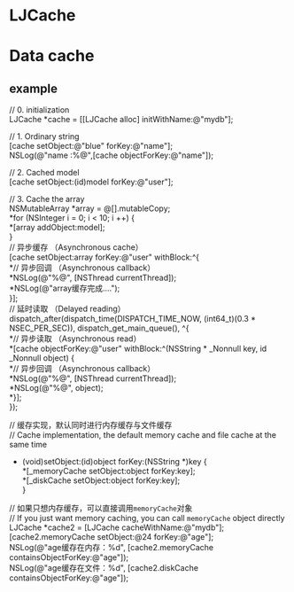 # LJCache

Data cache
======
example
------
// 0. initialization  <br>
LJCache *cache = [[LJCache alloc] initWithName:@"mydb"]; <br>

// 1. Ordinary string <br>
[cache setObject:@"blue" forKey:@"name"]; <br>
NSLog(@"name :%@",[cache objectForKey:@"name"]); <br>

// 2. Cached model <br>
[cache setObject:(id<NSCoding>)model forKey:@"user"]; <br>

// 3. Cache the array <br>
NSMutableArray *array = @[].mutableCopy; <br>
    *for (NSInteger i = 0; i < 10; i ++) { <br>
    *[array addObject:model]; <br>
} <br>
// 异步缓存    （Asynchronous cache）<br>
[cache setObject:array forKey:@"user" withBlock:^{ <br>
    *// 异步回调     （Asynchronous callback） <br>
    *NSLog(@"%@", [NSThread currentThread]); <br>
    *NSLog(@"array缓存完成...."); <br>
}];<br>
// 延时读取     （Delayed reading）<br>
dispatch_after(dispatch_time(DISPATCH_TIME_NOW, (int64_t)(0.3 * NSEC_PER_SEC)), dispatch_get_main_queue(), ^{ <br>
    *// 异步读取      （Asynchronous read）<br>
    *[cache objectForKey:@"user" withBlock:^(NSString * _Nonnull key, id<NSCoding>  _Nonnull object) { <br>
        *// 异步回调     （Asynchronous callback） <br>
        *NSLog(@"%@", [NSThread currentThread]); <br>
        *NSLog(@"%@", object); <br>
    *}]; <br>
}); <br>

// 缓存实现，默认同时进行内存缓存与文件缓存  <br>
// Cache implementation, the default memory cache and file cache at the same time <br>
- (void)setObject:(id<NSCoding>)object forKey:(NSString *)key { <br>
    *[_memoryCache setObject:object forKey:key];  <br>
    *[_diskCache setObject:object forKey:key];  <br>
} <br>

// 如果只想内存缓存，可以直接调用`memoryCache`对象  <br>
// If you just want memory caching, you can call `memoryCache` object directly  <br>
LJCache *cache2 = [LJCache cacheWithName:@"mydb"]; <br>
[cache2.memoryCache setObject:@24 forKey:@"age"]; <br>
NSLog(@"age缓存在内存：%d", [cache2.memoryCache containsObjectForKey:@"age"]); <br>
NSLog(@"age缓存在文件：%d", [cache2.diskCache containsObjectForKey:@"age"]); <br>

